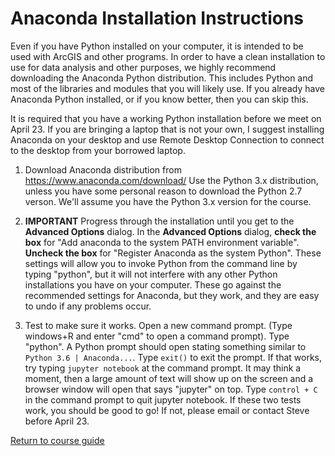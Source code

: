 # Anaconda Installation Instructions

Even if you have Python installed on your computer, it is intended to be used with ArcGIS and other programs. In order to have a clean installation to use for data analysis and other purposes, we highly recommend downloading the Anaconda Python distribution. This includes Python and most of the libraries and modules that you will likely use. If you already have Anaconda Python installed, or if you know better, then you can skip this. 

It is required that you have a working Python installation before we meet on April 23. If you are bringing a laptop that is not your own, I suggest installing Anaconda on your desktop and use Remote Desktop Connection to connect to the desktop from your borrowed laptop. 

1. Download Anaconda distribution from <https://www.anaconda.com/download/> Use the Python 3.x distribution, unless you have some personal reason to download the Python 2.7 verson. We'll assume you have the Python 3.x version for the course.

2. **IMPORTANT** Progress through the installation until you get to the **Advanced Options** dialog. In the **Advanced Options** dialog, **check the box** for "Add anaconda to the system PATH environment variable". **Uncheck the box** for "Register Anaconda as the system Python". These settings will allow you to invoke Python from the command line by typing "python", but it will not interfere with any other Python installations you have on your computer. These go against the recommended settings for Anaconda, but they work, and they are easy to undo if any problems occur.

3. Test to make sure it works. Open a new command prompt. (Type windows+R and enter "cmd" to open a command prompt). Type "python". A Python prompt should open stating something similar to `Python 3.6 | Anaconda...`. Type `exit()` to exit the prompt. If that works, try typing `jupyter notebook` at the command prompt. It may think a moment, then a large amount of text will show up on the screen and a browser window will open that says "jupyter" on top. Type `control + C` in the command prompt to quit jupyter notebook.  If these two tests work, you should be good to go! If not, please email or contact Steve before April 23.

[Return to course guide](https://github.com/LimnoTech/Python-Data-Analysis-Course)